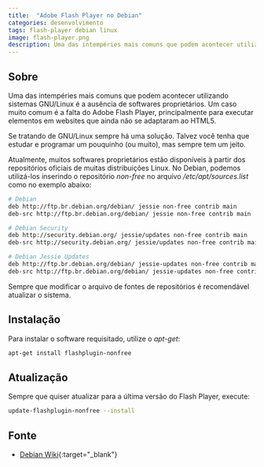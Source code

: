```yaml
---
title:  "Adobe Flash Player no Debian"
categories: desenvolvimento
tags: flash-player debian linux
image: flash-player.png
description: Uma das intempéries mais comuns que podem acontecer utilizando sistemas GNU/Linux é a ausência de softwares proprietários. Um caso muito comum é a falta do Adobe Flash Player, principalmente para executar elementos em websites que ainda não se adaptaram ao HTML5.
---
```


## Sobre

Uma das intempéries mais comuns que podem acontecer utilizando sistemas GNU/Linux é a ausência de softwares proprietários. Um caso muito comum é a falta do Adobe Flash Player, principalmente para executar elementos em websites que ainda não se adaptaram ao HTML5.

Se tratando de GNU/Linux sempre há uma solução. Talvez você tenha que estudar e programar um pouquinho (ou muito), mas sempre tem um jeito.

Atualmente, muitos softwares proprietários estão disponíveis à partir dos repositórios oficiais de muitas distribuições Linux. No Debian, podemos utilizá-los inserindo o repositório _non-free_ no arquivo _/etc/apt/sources.list_ como no exemplo abaixo:

```sh
# Debian
deb http://ftp.br.debian.org/debian/ jessie non-free contrib main
deb-src http://ftp.br.debian.org/debian/ jessie non-free contrib main

# Debian Security
deb http://security.debian.org/ jessie/updates non-free contrib main
deb-src http://security.debian.org/ jessie/updates non-free contrib main

# Debian Jessie Updates
deb http://ftp.br.debian.org/debian/ jessie-updates non-free contrib main
deb-src http://ftp.br.debian.org/debian/ jessie-updates non-free contrib main
```

Sempre que modificar o arquivo de fontes de repositórios é recomendável atualizar o sistema.

## Instalação

Para instalar o software requisitado, utilize o _apt-get_:

```sh
apt-get install flashplugin-nonfree
```

## Atualização

Sempre que quiser atualizar para a última versão do Flash Player, execute:

```sh
update-flashplugin-nonfree --install
```

## Fonte

- [Debian Wiki](https://wiki.debian.org/FlashPlayer){:target="_blank"}
